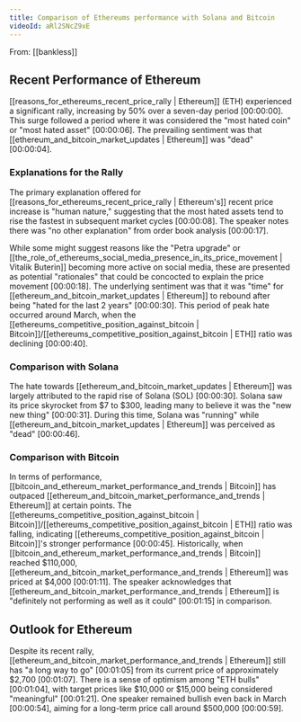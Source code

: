 ```yaml
---
title: Comparison of Ethereums performance with Solana and Bitcoin
videoId: aRl2SNcZ9xE
---
```


From: [[bankless]] <br/> 

## Recent Performance of Ethereum

[[reasons_for_ethereums_recent_price_rally | Ethereum]] (ETH) experienced a significant rally, increasing by 50% over a seven-day period <a class="yt-timestamp" data-t="00:00:00">[00:00:00]</a>. This surge followed a period where it was considered the "most hated coin" or "most hated asset" <a class="yt-timestamp" data-t="00:00:06">[00:00:06]</a>. The prevailing sentiment was that [[ethereum_and_bitcoin_market_updates | Ethereum]] was "dead" <a class="yt-timestamp" data-t="00:00:04">[00:00:04]</a>.

### Explanations for the Rally

The primary explanation offered for [[reasons_for_ethereums_recent_price_rally | Ethereum's]] recent price increase is "human nature," suggesting that the most hated assets tend to rise the fastest in subsequent market cycles <a class="yt-timestamp" data-t="00:00:08">[00:00:08]</a>. The speaker notes there was "no other explanation" from order book analysis <a class="yt-timestamp" data-t="00:00:17">[00:00:17]</a>.

While some might suggest reasons like the "Petra upgrade" or [[the_role_of_ethereums_social_media_presence_in_its_price_movement | Vitalik Buterin]] becoming more active on social media, these are presented as potential "rationales" that could be concocted to explain the price movement <a class="yt-timestamp" data-t="00:00:18">[00:00:18]</a>. The underlying sentiment was that it was "time" for [[ethereum_and_bitcoin_market_updates | Ethereum]] to rebound after being "hated for the last 2 years" <a class="yt-timestamp" data-t="00:00:30">[00:00:30]</a>. This period of peak hate occurred around March, when the [[ethereums_competitive_position_against_bitcoin | Bitcoin]]/[[ethereums_competitive_position_against_bitcoin | ETH]] ratio was declining <a class="yt-timestamp" data-t="00:00:40">[00:00:40]</a>.

### Comparison with Solana

The hate towards [[ethereum_and_bitcoin_market_updates | Ethereum]] was largely attributed to the rapid rise of Solana (SOL) <a class="yt-timestamp" data-t="00:00:30">[00:00:30]</a>. Solana saw its price skyrocket from $7 to $300, leading many to believe it was the "new new thing" <a class="yt-timestamp" data-t="00:00:31">[00:00:31]</a>. During this time, Solana was "running" while [[ethereum_and_bitcoin_market_updates | Ethereum]] was perceived as "dead" <a class="yt-timestamp" data-t="00:00:46">[00:00:46]</a>.

### Comparison with Bitcoin

In terms of performance, [[bitcoin_and_ethereum_market_performance_and_trends | Bitcoin]] has outpaced [[ethereum_and_bitcoin_market_performance_and_trends | Ethereum]] at certain points. The [[ethereums_competitive_position_against_bitcoin | Bitcoin]]/[[ethereums_competitive_position_against_bitcoin | ETH]] ratio was falling, indicating [[ethereums_competitive_position_against_bitcoin | Bitcoin]]'s stronger performance <a class="yt-timestamp" data-t="00:00:45">[00:00:45]</a>. Historically, when [[bitcoin_and_ethereum_market_performance_and_trends | Bitcoin]] reached $110,000, [[ethereum_and_bitcoin_market_performance_and_trends | Ethereum]] was priced at $4,000 <a class="yt-timestamp" data-t="00:01:11">[00:01:11]</a>. The speaker acknowledges that [[ethereum_and_bitcoin_market_performance_and_trends | Ethereum]] is "definitely not performing as well as it could" <a class="yt-timestamp" data-t="00:01:15">[00:01:15]</a> in comparison.

## Outlook for Ethereum

Despite its recent rally, [[ethereum_and_bitcoin_market_performance_and_trends | Ethereum]] still has "a long way to go" <a class="yt-timestamp" data-t="00:01:05">[00:01:05]</a> from its current price of approximately $2,700 <a class="yt-timestamp" data-t="00:01:07">[00:01:07]</a>. There is a sense of optimism among "ETH bulls" <a class="yt-timestamp" data-t="00:01:04">[00:01:04]</a>, with target prices like $10,000 or $15,000 being considered "meaningful" <a class="yt-timestamp" data-t="00:01:21">[00:01:21]</a>. One speaker remained bullish even back in March <a class="yt-timestamp" data-t="00:00:54">[00:00:54]</a>, aiming for a long-term price call around $500,000 <a class="yt-timestamp" data-t="00:00:59">[00:00:59]</a>.
